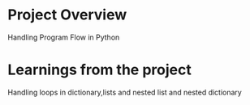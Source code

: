 # Project Overview

Handling Program Flow in Python

# Learnings from the project

Handling loops in dictionary,lists and nested list and nested dictionary
